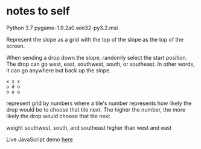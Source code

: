 # notes to self

Python 3.7
pygame-1.9.2a0.win32-py3.2.msi

Represent the slope as a grid with the top of the slope as the top of the
screen.

When sending a drop down the slope, randomly select the start position. The
drop can go west, east, southwest, south, or southeast. In other words, it can
go anywhere but back up the slope.

    x x x
    o d o
    o o o

represent grid by numbers where a tile's number represents how
likely the drop would be to choose that tile next. The higher the number, the
more likely the drop would choose that tile next.

weight southwest, south, and southeast higher than west and east

Live JavaScript demo [here](http://eafeicke.github.io/rivulets.html)